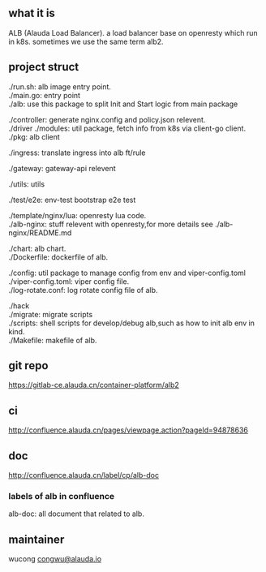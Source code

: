 ## what it is
ALB (Alauda Load Balancer). a load balancer base on openresty which run in k8s. sometimes we use the same term alb2.
## project struct
./run.sh:   alb image entry point.  
./main.go: entry point  
./alb: use this package to split Init and Start logic from main package  

./controller: generate nginx.config and policy.json relevent.  
./driver ./modules: util package, fetch info from k8s via client-go client.  
./pkg: alb client  

./ingress: translate ingress into alb ft/rule  

./gateway: gateway-api  relevent

./utils:  utils  

./test/e2e: env-test bootstrap e2e test    

./template/nginx/lua: openresty lua code.  
./alb-nginx: stuff relevent with openresty,for more details see ./alb-nginx/README.md   

./chart: alb chart.  
./Dockerfile: dockerfile of alb.  

./config: util package to manage config from env and viper-config.toml
./viper-config.toml: viper config file.  
./log-rotate.conf: log rotate config file of alb.  

./hack  
./migrate: migrate scripts  
./scripts: shell scripts for develop/debug alb,such as how to init alb env in kind.  
./Makefile: makefile of alb.


## git repo 
https://gitlab-ce.alauda.cn/container-platform/alb2
## ci
http://confluence.alauda.cn/pages/viewpage.action?pageId=94878636
## doc
http://confluence.alauda.cn/label/cp/alb-doc
### labels of alb in confluence
alb-doc: all document that related to alb.
## maintainer
wucong congwu@alauda.io
